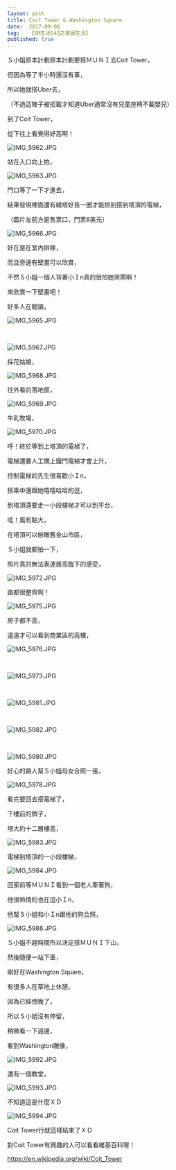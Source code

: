 ```yaml
---
layout: post
title: Coit Tower & Washington Square
date:  2017-09-08
tag:   【SM生活543之美國生活】
published: true 
---
```

<p>Ｓ小姐原本計劃原本計劃要搭ＭＵＮＩ去Coit Tower，</p>

<p>但因為等了半小時還沒有車，</p>

<p>所以她就搭Uber去，</p>

<p>（不過這陣子被拒載才知道Uber通常沒有兒童座椅不載嬰兒）</p>

<p>到了Coit Tower，</p>

<p>從下往上看覺得好高啊！</p>

<p><img alt="IMG_5962.JPG" src="https://pic.pimg.tw/smlife543/1504680410-2777088667_n.jpg" title="IMG_5962.JPG"></p>

<p>站在入口向上拍，</p>

<p><img alt="IMG_5963.JPG" src="https://pic.pimg.tw/smlife543/1504680421-2011899595_n.jpg" title="IMG_5963.JPG"></p>

<p>門口等了一下才進去，</p>

<p>結果發現裡面還有繞塔好長一圈才能排到搭到塔頂的電梯，</p>

<p>（圖片左前方是售票口，門票8美元）</p>

<p><img alt="IMG_5966.JPG" src="https://pic.pimg.tw/smlife543/1504680457-1360107497_n.jpg" title="IMG_5966.JPG"></p>

<p>好在是在室內排隊，</p>

<p>而且旁邊有壁畫可以欣賞，</p>

<p>不然Ｓ小姐一個人背著小Ｉn真的很怕她哭鬧啊！</p>

<p>來欣賞一下壁畫吧！</p>

<p>好多人在閱讀，</p>

<p><img alt="IMG_5965.JPG" src="https://pic.pimg.tw/smlife543/1504680447-35815128_n.jpg" title="IMG_5965.JPG"></p>

<p>&nbsp;</p>

<p><img alt="IMG_5967.JPG" src="https://pic.pimg.tw/smlife543/1504680473-718986095_n.jpg" title="IMG_5967.JPG"></p>

<p>採花姑娘，</p>

<p><img alt="IMG_5968.JPG" src="https://pic.pimg.tw/smlife543/1504680488-708671017_n.jpg" title="IMG_5968.JPG"></p>

<p>往外看的落地窗，</p>

<p><img alt="IMG_5969.JPG" src="https://pic.pimg.tw/smlife543/1504680510-193939345_n.jpg" title="IMG_5969.JPG"></p>

<p>牛乳牧場，</p>

<p><img alt="IMG_5970.JPG" src="https://pic.pimg.tw/smlife543/1504680520-3962386954_n.jpg" title="IMG_5970.JPG"></p>

<p>呼！終於等到上塔頂的電梯了，</p>

<p>電梯還要人工關上鐵門電梯才會上升，</p>

<p>控制電梯的先生很喜歡小Ｉn，</p>

<p>搭乘中還跟她嘻嘻哈哈的逗，</p>

<p>到塔頂還要走一小段樓梯才可以到平台，</p>

<p>哇！風有點大，</p>

<p>在塔頂可以俯瞰舊金山市區，</p>

<p>Ｓ小姐就都拍一下，</p>

<p>照片真的無法表達居高臨下的感受，</p>

<p><img alt="IMG_5972.JPG" src="https://pic.pimg.tw/smlife543/1504680532-3438134143_n.jpg" title="IMG_5972.JPG"></p>

<p>路都很整齊啊！</p>

<p><img alt="IMG_5975.JPG" src="https://pic.pimg.tw/smlife543/1504680547-1076842588_n.jpg" title="IMG_5975.JPG"></p>

<p>房子都不高，</p>

<p>遠遠才可以看到商業區的高樓，</p>

<p><img alt="IMG_5976.JPG" src="https://pic.pimg.tw/smlife543/1504680564-1574351997_n.jpg" title="IMG_5976.JPG"></p>

<p>&nbsp;</p>

<p><img alt="IMG_5973.JPG" src="https://pic.pimg.tw/smlife543/1504680593-908386844_n.jpg" title="IMG_5973.JPG"></p>

<p>&nbsp;</p>

<p><img alt="IMG_5981.JPG" src="https://pic.pimg.tw/smlife543/1504680603-4254267062_n.jpg" title="IMG_5981.JPG"></p>

<p>&nbsp;</p>

<p><img alt="IMG_5982.JPG" src="https://pic.pimg.tw/smlife543/1504680617-383861078_n.jpg" title="IMG_5982.JPG"></p>

<p>&nbsp;</p>

<p><img alt="IMG_5980.JPG" src="https://pic.pimg.tw/smlife543/1504680632-3309195675_n.jpg" title="IMG_5980.JPG"></p>

<p>好心的路人幫Ｓ小姐母女合照一張，</p>

<p><img alt="IMG_5978.JPG" src="https://pic.pimg.tw/smlife543/1504680579-1678448280_n.jpg" title="IMG_5978.JPG"></p>

<p>看完要回去搭電梯了，</p>

<p>下樓前的牌子，</p>

<p>塔大約十二層樓高，</p>

<p><img alt="IMG_5983.JPG" src="https://pic.pimg.tw/smlife543/1504680649-2351518241_n.jpg" title="IMG_5983.JPG"></p>

<p>電梯到塔頂的一小段樓梯，</p>

<p><img alt="IMG_5984.JPG" src="https://pic.pimg.tw/smlife543/1504680660-2674752109_n.jpg" title="IMG_5984.JPG"></p>

<p>回家前等ＭＵＮＩ看到一個老人牽著狗，</p>

<p>他很熱情的也在逗小Ｉn，</p>

<p>他幫Ｓ小姐和小Ｉn跟他的狗合照，</p>

<p><img alt="IMG_5988.JPG" src="https://pic.pimg.tw/smlife543/1504680680-2422321893_n.jpg" title="IMG_5988.JPG"></p>

<p>Ｓ小姐不趕時間所以決定搭ＭＵＮＩ下山，</p>

<p>然後隨便一站下車，</p>

<p>剛好在Washington Square，</p>

<p>有很多人在草地上休憩，</p>

<p>因為已經傍晚了，</p>

<p>所以Ｓ小姐沒有停留，</p>

<p>稍微看一下週邊，</p>

<p>看到Washington雕像，</p>

<p><img alt="IMG_5992.JPG" src="https://pic.pimg.tw/smlife543/1504680719-1621332744_n.jpg" title="IMG_5992.JPG"></p>

<p>還有一個教堂，</p>

<p><img alt="IMG_5993.JPG" src="https://pic.pimg.tw/smlife543/1504680735-2277828450_n.jpg" title="IMG_5993.JPG"></p>

<p>不知道這是什麼ＸＤ</p>

<p><img alt="IMG_5994.JPG" src="https://pic.pimg.tw/smlife543/1504680754-3451526397_n.jpg" title="IMG_5994.JPG"></p>

<p>Coit Tower行就這樣結束了ＸＤ</p>

<p>對Coit Tower有興趣的人可以看看維基百科喔！</p>

<p><a href="https://en.wikipedia.org/wiki/Coit_Tower">https://en.wikipedia.org/wiki/Coit_Tower</a></p>

